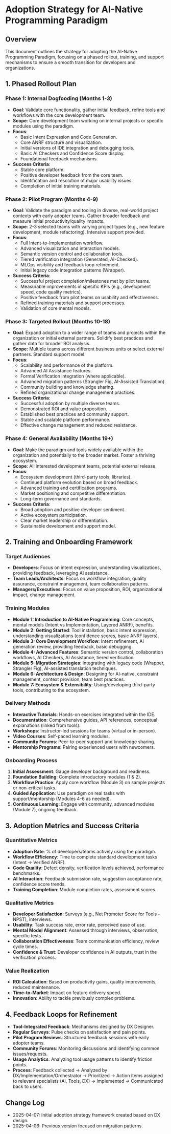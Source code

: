 # Adoption Strategy for AI-Native Programming Paradigm

## Overview
This document outlines the strategy for adopting the AI-Native Programming Paradigm, focusing on a phased rollout, training, and support mechanisms to ensure a smooth transition for developers and organizations.

## 1. Phased Rollout Plan

### Phase 1: Internal Dogfooding (Months 1-3)
- **Goal**: Validate core functionality, gather initial feedback, refine tools and workflows with the core development team.
- **Scope**: Core development team working on internal projects or specific modules using the paradigm.
- **Focus**:
  - Basic Intent Expression and Code Generation.
  - Core ANRF structure and visualization.
  - Initial versions of IDE integration and debugging tools.
  - Basic AI Checkers and Confidence Score display.
  - Foundational feedback mechanisms.
- **Success Criteria**:
  - Stable core platform.
  - Positive developer feedback from the core team.
  - Identification and resolution of major usability issues.
  - Completion of initial training materials.

### Phase 2: Pilot Program (Months 4-9)
- **Goal**: Validate the paradigm and tooling in diverse, real-world project contexts with early adopter teams. Gather broader feedback and measure initial productivity/quality impacts.
- **Scope**: 2-3 selected teams with varying project types (e.g., new feature development, module refactoring). Intensive support provided.
- **Focus**:
  - Full Intent-to-Implementation workflow.
  - Advanced visualization and interaction models.
  - Semantic version control and collaboration tools.
  - Tiered verification integration (Generated, AI-Checked).
  - MLOps visibility and feedback loop refinement.
  - Initial legacy code integration patterns (Wrapper).
- **Success Criteria**:
  - Successful project completion/milestones met by pilot teams.
  - Measurable improvements in specific KPIs (e.g., development speed, code quality metrics).
  - Positive feedback from pilot teams on usability and effectiveness.
  - Refined training materials and support processes.
  - Validation of core mental models.

### Phase 3: Targeted Rollout (Months 10-18)
- **Goal**: Expand adoption to a wider range of teams and projects within the organization or initial external partners. Solidify best practices and gather data for broader ROI analysis.
- **Scope**: Multiple teams across different business units or select external partners. Standard support model.
- **Focus**:
  - Scalability and performance of the platform.
  - Advanced AI Assistance features.
  - Formal Verification integration (where applicable).
  - Advanced migration patterns (Strangler Fig, AI-Assisted Translation).
  - Community building and knowledge sharing.
  - Refined organizational change management practices.
- **Success Criteria**:
  - Successful adoption by multiple diverse teams.
  - Demonstrated ROI and value proposition.
  - Established best practices and community support.
  - Stable and scalable platform performance.
  - Effective change management and reduced resistance.

### Phase 4: General Availability (Months 19+)
- **Goal**: Make the paradigm and tools widely available within the organization and potentially to the broader market. Foster a thriving ecosystem.
- **Scope**: All interested development teams, potential external release.
- **Focus**:
  - Ecosystem development (third-party tools, libraries).
  - Continued platform evolution based on broad feedback.
  - Advanced training and certification programs.
  - Market positioning and competitive differentiation.
  - Long-term governance and standards.
- **Success Criteria**:
  - Broad adoption and positive developer sentiment.
  - Active ecosystem participation.
  - Clear market leadership or differentiation.
  - Sustainable development and support model.

## 2. Training and Onboarding Framework

### Target Audiences
- **Developers**: Focus on intent expression, understanding visualizations, providing feedback, leveraging AI assistance.
- **Team Leads/Architects**: Focus on workflow integration, quality assurance, constraint management, team collaboration patterns.
- **Managers/Executives**: Focus on value proposition, ROI, organizational impact, change management.

### Training Modules
- **Module 1: Introduction to AI-Native Programming**: Core concepts, mental models (Intent vs Implementation, Layered ANRF), benefits.
- **Module 2: Getting Started**: Tool installation, basic intent expression, understanding visualizations (confidence scores, basic ANRF layers).
- **Module 3: Core Development Workflow**: Intent refinement, AI generation review, providing feedback, basic debugging.
- **Module 4: Advanced Features**: Semantic version control, collaboration workflows, AI Checkers, AI Assistance, tiered verification.
- **Module 5: Migration Strategies**: Integrating with legacy code (Wrapper, Strangler Fig), AI-assisted translation techniques.
- **Module 6: Architecture & Design**: Designing for AI-native, constraint management, context provision, team best practices.
- **Module 7: Ecosystem & Extensibility**: Using/developing third-party tools, contributing to the ecosystem.

### Delivery Methods
- **Interactive Tutorials**: Hands-on exercises integrated within the IDE.
- **Documentation**: Comprehensive guides, API references, conceptual explanations (linked from tools).
- **Workshops**: Instructor-led sessions for teams (virtual or in-person).
- **Video Courses**: Self-paced learning modules.
- **Community Forums**: Peer-to-peer support and knowledge sharing.
- **Mentorship Programs**: Pairing experienced users with newcomers.

### Onboarding Process
1. **Initial Assessment**: Gauge developer background and readiness.
2. **Foundation Building**: Complete introductory modules (1 & 2).
3. **Workflow Practice**: Apply core workflow (Module 3) on sample projects or non-critical tasks.
4. **Guided Application**: Use paradigm on real tasks with support/mentorship (Modules 4-6 as needed).
5. **Continuous Learning**: Engage with community, advanced modules (Module 7), ongoing feedback.

## 3. Adoption Metrics and Success Criteria

### Quantitative Metrics
- **Adoption Rate**: % of developers/teams actively using the paradigm.
- **Workflow Efficiency**: Time to complete standard development tasks (Intent -> Verified ANRF).
- **Code Quality**: Defect density, verification levels achieved, performance benchmarks.
- **AI Interaction**: Feedback submission rate, suggestion acceptance rate, confidence score trends.
- **Training Completion**: Module completion rates, assessment scores.

### Qualitative Metrics
- **Developer Satisfaction**: Surveys (e.g., Net Promoter Score for Tools - NPST), interviews.
- **Usability**: Task success rate, error rate, perceived ease of use.
- **Mental Model Alignment**: Assessed through interviews, observation, specific tests.
- **Collaboration Effectiveness**: Team communication efficiency, review cycle times.
- **Confidence & Trust**: Developer confidence in AI outputs, trust in the verification process.

### Value Realization
- **ROI Calculation**: Based on productivity gains, quality improvements, reduced maintenance.
- **Time-to-Market**: Impact on feature delivery speed.
- **Innovation**: Ability to tackle previously complex problems.

## 4. Feedback Loops for Refinement
- **Tool-Integrated Feedback**: Mechanisms designed by DX Designer.
- **Regular Surveys**: Pulse checks on satisfaction and pain points.
- **Pilot Program Reviews**: Structured feedback sessions with early adopter teams.
- **Community Forums**: Monitoring discussions and identifying common issues/requests.
- **Usage Analytics**: Analyzing tool usage patterns to identify friction points.
- **Process**: Feedback collected -> Analyzed by DX/Implementation/Orchestrator -> Prioritized -> Action items assigned to relevant specialists (AI, Tools, DX) -> Implemented -> Communicated back to users.

## Change Log
- 2025-04-07: Initial adoption strategy framework created based on DX design.
- 2025-04-06: Previous version focused on migration patterns.